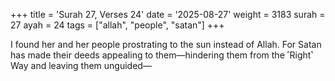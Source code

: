 +++
title = 'Surah 27, Verses 24'
date = '2025-08-27'
weight = 3183
surah = 27
ayah = 24
tags = ["allah", "people", "satan"]
+++

I found her and her people prostrating to the sun instead of Allah. For Satan has made their deeds appealing to them—hindering them from the ˹Right˺ Way and leaving them unguided—